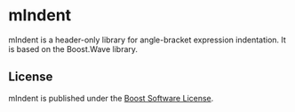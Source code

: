 # mIndent

mIndent is a header-only library for angle-bracket expression indentation. It is
based on the Boost.Wave library.

## License

mIndent is published under the
[Boost Software License](http://www.boost.org/LICENSE_1_0.txt).


